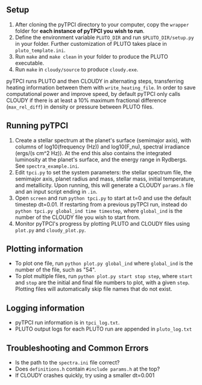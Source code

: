 ## Setup
1) After cloning the pyTPCI directory to your computer, copy the `wrapper` folder for **each instance of pyTPCI you wish to run**. 
2) Define the environment variable `PLUTO_DIR` and run `$PLUTO_DIR/setup.py` in your folder. Further customization of PLUTO takes place in `pluto_template.ini`.
3) Run `make` and `make clean` in your folder to produce the PLUTO executable.
4) Run `make` in `cloudy/source` to produce `cloudy.exe`.

pyTPCI runs PLUTO and then CLOUDY in alternating steps, transferring heating information between them with `write_heating_file`. In order to save computational power and improve speed, 
by default pyTPCI only calls CLOUDY if there is at least a 10% maximum fractional difference (`max_rel_diff`) in density or pressure between PLUTO files. 

## Running pyTPCI
1) Create a stellar spectrum at the planet's surface (semimajor axis), with columns of log10(frequency (Hz)) and log10(F_nu), spectral irradiance (ergs/(s cm^2 Hz)). At the end this also contains the integrated luminosity at the planet's surface, and the energy range in Rydbergs. See `spectra_example.ini`.
2) Edit `tpci.py` to set the system parameters: the stellar spectrum file, the semimajor axis, planet radius and mass, stellar mass, initial temperature, and metallicity. Upon running, this will generate a CLOUDY `params.h` file and an input script ending in `.in`.
3) Open `screen` and run `python tpci.py` to start at t=0 and use the default timestep dt=0.01. If restarting from a previous pyTPCI run, instead do `python tpci.py global_ind time timestep`, where `global_ind` is the number of the CLOUDY file you wish to start from.
4) Monitor pyTPCI's progress by plotting PLUTO and CLOUDY files using `plot.py` and `cloudy_plot.py`.

## Plotting information
- To plot one file, run `python plot.py global_ind` where `global_ind` is the number of the file, such as "54".
- To plot multiple files, run `python plot.py start stop step`, where `start` and `stop` are the initial and final file numbers to plot, with a given `step`. Plotting files will automatically skip file names that do not exist. 

## Logging information
- pyTPCI run information is in `tpci_log.txt`.
- PLUTO output logs for each PLUTO run are appended in `pluto_log.txt`

## Troubleshooting and Common Errors
- Is the path to the `spectra.ini` file correct?
- Does `definitions.h` contain `#include params.h` at the top?
- If CLOUDY crashes quickly, try using a smaller dt=0.001
